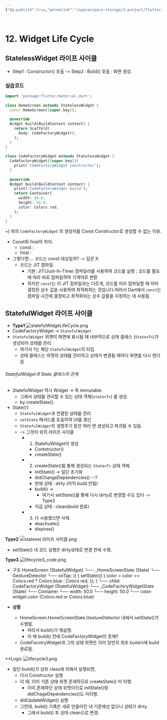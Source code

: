 ```yaml
---
{"dg-publish":true,"permalink":"/spaces/para-storage/1-project/flutter/flutter-7-widget-life-cycle/"}
---
```


```toc
```
# 12. Widget Life Cycle
## StatelessWidget 라이프 사이클
- Step1 : Constructor() 호출 -> Step2 : Build() 호출 : 화면 생성.
### 실습코드
```dart
import 'package:flutter/material.dart';  
  
class HomeScreen extends StatelessWidget {  
  const HomeScreen({super.key});  
  
  @override  
  Widget build(BuildContext context) {  
    return Scaffold(  
      body: CodeFactoryWidget(),  
    );  
  }  
}  
  
class CodeFactoryWidget extends StatelessWidget {  
  CodeFactoryWidget({super.key}){  
    print('CodeFactoryWidget constructor');  
  }  
  
  @override  
  Widget build(BuildContext context) {  
    print('CodeFactoryWidget build');  
    return Container(  
      width: 50.0,  
      height: 50.0,  
      color: Colors.red,  
    );  
  }  
}
```

+) 위의 `CodeFactoryWidget` 의 생성자를 Const Constructor로 생성할 수 없는 이유.

- Const와 final의 차이.
	- const : 
	- final : 
- 그렇다면.... 코드는 const 대상일까? -> 답은 X
	- 코드는 JIT 컴파일.
		- 기본:  JIT(Just-In-Time) 컴파일러를 사용하여 코드를 실행 ; 코드를 필요에 따라 바로 컴파일하여 기계어로 변환
		- 하지만 `const`는 이 JIT 컴파일과는 다르게, 코드를 미리 컴파일할 때 이미 결정된 상수 값을 사용하여 최적화하는 것입니다.따라서 Dart에서 `const`는 컴파일 시간에 결정되고 최적화되는 상수 값들을 지정하는 데 사용됨.
## StatefulWidget 라이프 사이클
- **Type1**
![statefulWidgeLifeCycle.png](/img/user/Spaces/included%20image/statefulWidgeLifeCycle.png)
- CodeFactoryWidget -> `StatefulWidget`
-  `StatefulWidget` 위젯이 화면에 표시될 때 내부적으로 상태 클래스 (`State<T>`)가 생성되어 상태를 관리
	- 여기서 `T`는 해당 `StatefulWidget`의 타입
	- 상태 클래스는 위젯의 상태를 관리하고 상태가 변경될 때마다 화면을 다시 렌더링
###### StatefulWidget과 State 클래스의 관계
- StatefulWidget 역시 Widget -> 즉 immutable.
	- 그래서 상태를 관리할 수 있는 상태 객체(`state<T>`) 를 생성.
	- by createState().
- State(`T`)
	- `StatefulWidget`과 연결된 상태를 관리
	-  `setState` 메서드를 호출하여 UI를 갱신
	- `StatefulWidget`의 생명주기 동안 여러 번 생성되고 파괴될 수 있음.
	- -> 그것이 위의 라이프 사이클
		- 1. StatefulWidget이 생성
			- Contstructor()
			- createState()
		- 2. createState()를 통해 생성되는 `State<T>` 상태 객체.
			- initState() -> 일단 초기화
			- didChangeDependencies() --?
			- 현재 상태 : dirty (아직 build 안됨)
			- build() -> 
				- 여기서 setState()를 통해 다시 dirty로 변경할 수도 있다 -> Type2
			- 지금 상태 : clean(build 완료)
		- 3. 다 사용했으면 삭제.
			- deactivate()
			- dispose()



**Type2**
![stateset 라이프 사이클.png](/img/user/stateset%20%EB%9D%BC%EC%9D%B4%ED%94%84%20%EC%82%AC%EC%9D%B4%ED%81%B4.png)
- setState() 내 코드 실행은 dirty상태로 변경 전에 수행.

**Type3**
![lifecycle3_code.png](/img/user/Spaces/included%20image/lifecycle3_code.png)
- 구조
HomeScreen (StatefulWidget)
└── _HomeScreenState (State)
    └── GestureDetector
        └── onTap: () {
              setState(() {
                color = color == Colors.red ? Colors.blue : Colors.red;
              });
            }
        └── child: CodeFactoryWidget (StatefulWidget)
            └── _CodeFactoryWidgetState (State)
                └── Container
                    └── width: 50.0
                    └── height: 50.0
                    └── color: widget.color (Colors.red or Colors.blue)

- **상황**
	- HomeScreen.HomeScreenState.GestureDetector 내에서 setState()가 수행됨.
		- 따라서 build()가 재실행.
		- 이 때 build() 안에 CodeFactoryWidget이 존재!!
	- CodeFacotryWidget과 그의 상태 위젯은 이미 당연히 최초 build시에 build 완료됨.

**Logic
![lifecycle3.png](/img/user/lifecycle3.png)
- 일단 build()가 상위 class에 의해서 실행되면,
	- 다시 Constructor 실행
	- 이 때, 이미 기존 상태 위젯 존재하므로 createState() 미 이행.
		- 이미 존재하던 상태 위젯이므로 initState()랑 didChageDependencies()도 미이행.
	- didUpdateWidget() 실행 
	- 그런데, build() 기록은 새로 만들어진 내 기준에선 없으니 상태가 dirty.
		- 그래서 build() 후 상태 clean으로 변경.